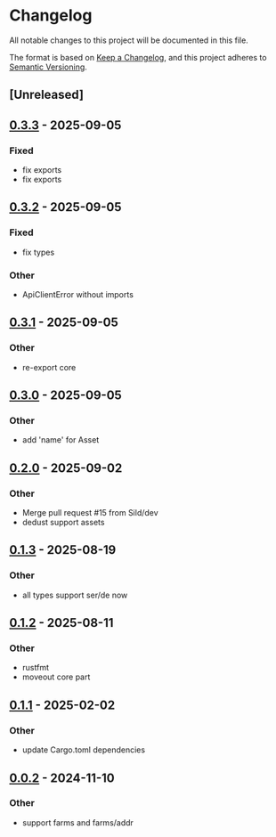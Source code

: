 # Changelog

All notable changes to this project will be documented in this file.

The format is based on [Keep a Changelog](https://keepachangelog.com/en/1.0.0/),
and this project adheres to [Semantic Versioning](https://semver.org/spec/v2.0.0.html).

## [Unreleased]

## [0.3.3](https://github.com/Sild/api_clients_rs/compare/dedust_api_client-v0.3.2...dedust_api_client-v0.3.3) - 2025-09-05

### Fixed

- fix exports
- fix exports

## [0.3.2](https://github.com/Sild/api_clients_rs/compare/dedust_api_client-v0.3.1...dedust_api_client-v0.3.2) - 2025-09-05

### Fixed

- fix types

### Other

- ApiClientError without imports

## [0.3.1](https://github.com/Sild/api_clients_rs/compare/dedust_api_client-v0.3.0...dedust_api_client-v0.3.1) - 2025-09-05

### Other

- re-export core

## [0.3.0](https://github.com/Sild/api_clients_rs/compare/dedust_api_client-v0.2.0...dedust_api_client-v0.3.0) - 2025-09-05

### Other

- add 'name' for Asset

## [0.2.0](https://github.com/Sild/api_clients_rs/compare/dedust_api_client-v0.1.3...dedust_api_client-v0.2.0) - 2025-09-02

### Other

- Merge pull request #15 from Sild/dev
- dedust support assets

## [0.1.3](https://github.com/Sild/api_clients_rs/compare/dedust_api_client-v0.1.2...dedust_api_client-v0.1.3) - 2025-08-19

### Other

- all types support ser/de now

## [0.1.2](https://github.com/Sild/api_clients_rs/compare/dedust_api_client-v0.1.1...dedust_api_client-v0.1.2) - 2025-08-11

### Other

- rustfmt
- moveout core part

## [0.1.1](https://github.com/Sild/api_clients_rs/compare/dedust_api_client-v0.1.0...dedust_api_client-v0.1.1) - 2025-02-02

### Other

- update Cargo.toml dependencies

## [0.0.2](https://github.com/Sild/api_clients_rs/compare/dedust_api_client-v0.0.1...dedust_api_client-v0.0.2) - 2024-11-10

### Other

- support farms and farms/addr
